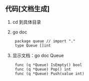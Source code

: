 ## 代码[文档生成]
1. cd 到具体目录
2. go doc

        package queue // import "."
        type Queue []int
3. 显示文档：go doc Queue

        func (q *Queue) IsEmpty() bool
        func (q *Queue) Pop() int
        func (q *Queue) Push(value int)

